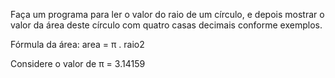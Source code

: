 Faça um programa para ler o valor do raio de um círculo, e depois mostrar o valor da área deste círculo com quatro 
casas decimais conforme exemplos. 
 
Fórmula da área: area = π . raio2 
 
Considere o valor de π = 3.14159 
